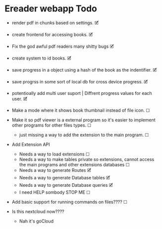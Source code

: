 # Ereader webapp Todo
* render pdf in chunks based on settings.  🗹 
* create frontend for accessing books. 	🗹  
* Fix the god awful pdf readers many shitty bugs 🗹  
* create system to id books. 	🗹 
* save progress in a object using a hash of the book as the indentifier.  🗹 
* save progrss in some sort of local db for cross device progress. 	🗹 
* potentioally add multi user suport | Diffrent progress values for each user. 	🗹

* Make a mode where it shows book thumbnail instead of file icon.  ☐
* Make it so pdf viewer is a external program so it's easier to implement other programs for other files types.  ☐ 
    * just missing a way to add the extension to the main program. ☐ 
* Add Extension API
    * Needs a way to load extensions ☐
    * Needs a way to make tables private so extensions, cannot access the main programs and other extensions databases ☐
    * Needs a way to generate Routes 🗹
    * Needs a way to generate Database tables 🗹
    * Needs a way to generate Database queries 🗹
    * I need HELP sombody STOP ME ☐
* Add basic support for running commands on files????  ☐

* Is this nextcloud now????
    * Nah it's goCloud